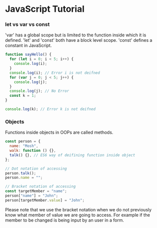 # JavaScript Tutorial

### let vs var vs const

'var' has a global scope but is limited to the function inside which it is defined.
'let' and 'const' both have a block level scope.
'const' defines a constant in JavaScript.

```js
function sayHello() {
  for (let i = 0; i < 5; i++) {
    console.log(i);
  }
  console.log(i); // Error i is not deifned
  for (var j = 0; j < 5; j++) {
    console.log(j);
  }
  console.log(j); // No Error
  const k = 1;
}

console.log(k); // Error k is not deifned
```

### Objects

Functions inside objects in OOPs are called methods.

```js
const person = {
  name: "Mosh",
  walk: function () {},
  talk() {}, // ES6 way of deifining function inside object
};

// Dot notation of accessing
person.talk();
person.name = "";

// Bracket notation of accessing
const targetMember = "name";
person["name"] = "John";
person[targetMember.value] = "John";
```

Please note that we use the bracket notation when we do not previously know what member of value we are going to access. For example if the member to be changed is being input by an user in a form.
